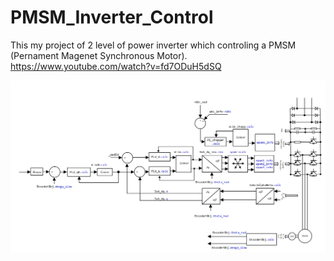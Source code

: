 # PMSM_Inverter_Control

This my project of 2 level of power inverter which controling a PMSM (Pernament Magenet Synchronous Motor). 
https://www.youtube.com/watch?v=fd7ODuH5dSQ

![Structure](./Screenshot%20from%202021-07-22%2009-45-41.png)


